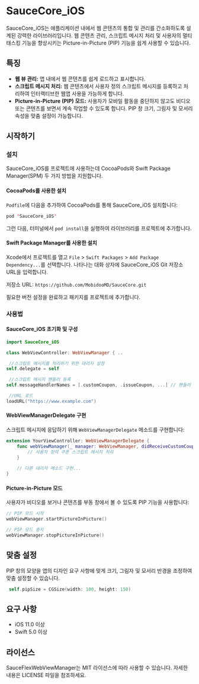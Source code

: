 # SauceCore_iOS

SauceCore_iOS는 애플리케이션 내에서 웹 콘텐츠의 통합 및 관리를 간소화하도록 설계된 강력한 라이브러리입니다. 웹 콘텐츠 관리, 스크립트 메시지 처리 및 사용자의 멀티태스킹 기능을 향상시키는 Picture-in-Picture (PIP) 기능을 쉽게 사용할 수 있습니다.

## 특징

- **웹 뷰 관리:** 앱 내에서 웹 콘텐츠를 쉽게 로드하고 표시합니다.
- **스크립트 메시지 처리:** 웹 콘텐츠에서 사용자 정의 스크립트 메시지를 등록하고 처리하여 인터랙티브한 웹앱 사용을 가능하게 합니다.
- **Picture-in-Picture (PIP) 모드:** 사용자가 모바일 활동을 중단하지 않고도 비디오 또는 콘텐츠를 보면서 계속 작업할 수 있도록 합니다. PIP 창 크기, 그림자 및 모서리 속성을 맞춤 설정이 가능합니다.

## 시작하기

### 설치

SauceCore_iOS를 프로젝트에 사용하는데 CocoaPods와 Swift Package Manager(SPM) 두 가지 방법을 지원합니다.

#### CocoaPods를 사용한 설치

`Podfile`에 다음을 추가하여 CocoaPods를 통해 SauceCore_iOS 설치합니다:

```swift
pod 'SauceCore_iOS'
```

그런 다음, 터미널에서 `pod install`을 실행하여 라이브러리를 프로젝트에 추가합니다.

#### Swift Package Manager를 사용한 설치

Xcode에서 프로젝트를 열고 `File` > `Swift Packages` > `Add Package Dependency...`를 선택합니다. 나타나는 대화 상자에 SauceCore_iOS Git 저장소 URL을 입력합니다.

저장소 URL: `https://github.com/MobidooMD/SauceCore.git`

필요한 버전 설정을 완료하고 패키지를 프로젝트에 추가합니다.

### 사용법

#### SauceCore_iOS 초기화 및 구성

```swift
import SauceCore_iOS

class WebViewController: WebViewManager { ..

 //스크립트 메시지를 처리하기 위한 대리자 설정
self.delegate = self

 //스크립트 메시지 핸들러 등록
self.messageHandlerNames = [.customCoupon, .issueCoupon, ...] // 핸들러 추가

 //URL 로드
loadURL("https://www.example.com")
```

#### WebViewManagerDelegate 구현

스크립트 메시지에 응답하기 위해 `WebViewManagerDelegate` 메소드를 구현합니다:

```swift
extension YourViewController: WebViewManagerDelegate {
    func webViewManager(_ manager: WebViewManager, didReceiveCustomCouponMessage message: WKScriptMessage) {
        // 사용자 정의 쿠폰 스크립트 메시지 처리
    }
    
    // 다른 대리자 메소드 구현...
}
```

#### Picture-in-Picture 모드

사용자가 비디오를 보거나 콘텐츠를 부동 창에서 볼 수 있도록 PIP 기능을 사용합니다:

```swift
// PIP 모드 시작
webViewManager.startPictureInPicture()

// PIP 모드 중지
webViewManager.stopPictureInPicture()
```

## 맞춤 설정

PIP 창의 모양을 앱의 디자인 요구 사항에 맞게 크기, 그림자 및 모서리 반경을 조정하여 맞춤 설정할 수 있습니다.
```swift
 self.pipSize = CGSize(width: 100, height: 150)
```

## 요구 사항

- iOS 11.0 이상
- Swift 5.0 이상

## 라이선스

SauceFlexWebViewManager는 MIT 라이선스에 따라 사용할 수 있습니다. 자세한 내용은 LICENSE 파일을 참조하세요.
